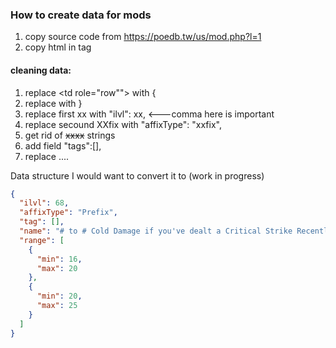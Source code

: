 
### How to create data for mods 
1. copy source code from https://poedb.tw/us/mod.php?l=1
1. copy html in tag <div id="Modsmod_item_list" aria-expanded="true" class="collapse in" style="">

#### cleaning data:
1. replace  <td role="row""> with {
1. replace </td> with }
1. replace first <td>xx</td> with "ilvl": xx,   <---comma here is important
1. replace secound <td>XXfix</td> with "affixType": "xxfix",
1. get rid of <del>xxxx</del> strings
1. add field "tags":[], 
1. replace ....


Data structure I would want to convert it to (work in progress)
```json
{
  "ilvl": 68,
  "affixType": "Prefix",
  "tag": [],
  "name": "# to # Cold Damage if you've dealt a Critical Strike Recently",
  "range": [
    {
      "min": 16,
      "max": 20
    },
    {
      "min": 20,
      "max": 25
    }
  ]
}

```
